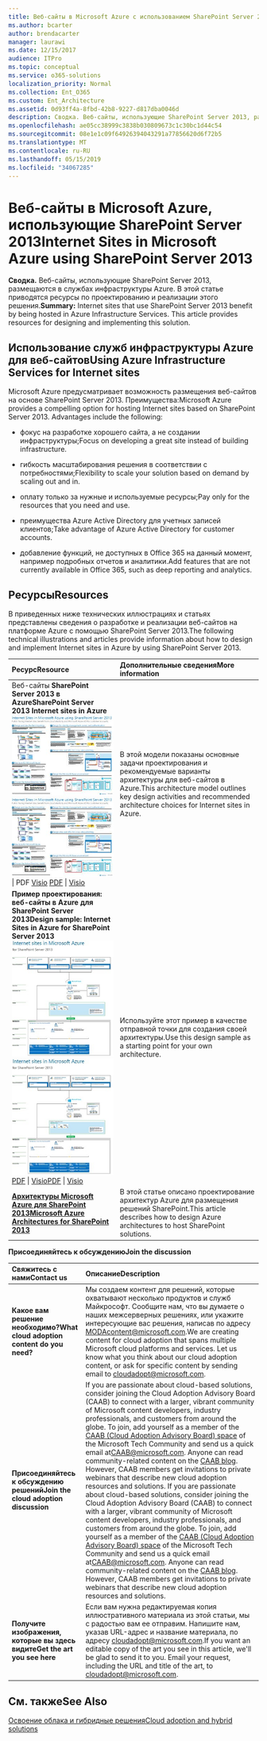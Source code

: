 ```yaml
---
title: Веб-сайты в Microsoft Azure с использованием SharePoint Server 2013
ms.author: bcarter
author: brendacarter
manager: laurawi
ms.date: 12/15/2017
audience: ITPro
ms.topic: conceptual
ms.service: o365-solutions
localization_priority: Normal
ms.collection: Ent_O365
ms.custom: Ent_Architecture
ms.assetid: 0d93ff4a-8fbd-42b8-9227-d817dba0046d
description: Сводка. Веб-сайты, использующие SharePoint Server 2013, размещаются в службах инфраструктуры Azure. В этой статье приводятся ресурсы по проектированию и реализации этого решения.
ms.openlocfilehash: ae05cc38999c3838b030809673c1c30bc1d44c54
ms.sourcegitcommit: 08e1e1c09f64926394043291a77856620d6f72b5
ms.translationtype: MT
ms.contentlocale: ru-RU
ms.lasthandoff: 05/15/2019
ms.locfileid: "34067285"
---
```

# <a name="internet-sites-in-microsoft-azure-using-sharepoint-server-2013"></a><span data-ttu-id="5a46c-104">Веб-сайты в Microsoft Azure, использующие SharePoint Server 2013</span><span class="sxs-lookup"><span data-stu-id="5a46c-104">Internet Sites in Microsoft Azure using SharePoint Server 2013</span></span>

 <span data-ttu-id="5a46c-p102">**Сводка.** Веб-сайты, использующие SharePoint Server 2013, размещаются в службах инфраструктуры Azure. В этой статье приводятся ресурсы по проектированию и реализации этого решения.</span><span class="sxs-lookup"><span data-stu-id="5a46c-p102">**Summary:** Internet sites that use SharePoint Server 2013 benefit by being hosted in Azure Infrastructure Services. This article provides resources for designing and implementing this solution.</span></span>
  
## <a name="using-azure-infrastructure-services-for-internet-sites"></a><span data-ttu-id="5a46c-107">Использование служб инфраструктуры Azure для веб-сайтов</span><span class="sxs-lookup"><span data-stu-id="5a46c-107">Using Azure Infrastructure Services for Internet sites</span></span>

<span data-ttu-id="5a46c-p103">Microsoft Azure предусматривает возможность размещения веб-сайтов на основе SharePoint Server 2013. Преимущества:</span><span class="sxs-lookup"><span data-stu-id="5a46c-p103">Microsoft Azure provides a compelling option for hosting Internet sites based on SharePoint Server 2013. Advantages include the following:</span></span>
  
- <span data-ttu-id="5a46c-110">фокус на разработке хорошего сайта, а не создании инфраструктуры;</span><span class="sxs-lookup"><span data-stu-id="5a46c-110">Focus on developing a great site instead of building infrastructure.</span></span>
    
- <span data-ttu-id="5a46c-111">гибкость масштабирования решения в соответствии с потребностями;</span><span class="sxs-lookup"><span data-stu-id="5a46c-111">Flexibility to scale your solution based on demand by scaling out and in.</span></span>
    
- <span data-ttu-id="5a46c-112">оплату только за нужные и используемые ресурсы;</span><span class="sxs-lookup"><span data-stu-id="5a46c-112">Pay only for the resources that you need and use.</span></span>
    
- <span data-ttu-id="5a46c-113">преимущества Azure Active Directory для учетных записей клиентов;</span><span class="sxs-lookup"><span data-stu-id="5a46c-113">Take advantage of Azure Active Directory for customer accounts.</span></span>
    
- <span data-ttu-id="5a46c-114">добавление функций, не доступных в Office 365 на данный момент, например подробных отчетов и аналитики.</span><span class="sxs-lookup"><span data-stu-id="5a46c-114">Add features that are not currently available in Office 365, such as deep reporting and analytics.</span></span>
    
## <a name="resources"></a><span data-ttu-id="5a46c-115">Ресурсы</span><span class="sxs-lookup"><span data-stu-id="5a46c-115">Resources</span></span>

<span data-ttu-id="5a46c-116">В приведенных ниже технических иллюстрациях и статьях представлены сведения о разработке и реализации веб-сайтов на платформе Azure с помощью SharePoint Server 2013.</span><span class="sxs-lookup"><span data-stu-id="5a46c-116">The following technical illustrations and articles provide information about how to design and implement Internet sites in Azure by using SharePoint Server 2013.</span></span>
  
|<span data-ttu-id="5a46c-117">**Ресурс**</span><span class="sxs-lookup"><span data-stu-id="5a46c-117">**Resource**</span></span>|<span data-ttu-id="5a46c-118">**Дополнительные сведения**</span><span class="sxs-lookup"><span data-stu-id="5a46c-118">**More information**</span></span>|
|:-----|:-----|
|<span data-ttu-id="5a46c-119">Веб-сайты **SharePoint Server 2013 в Azure**</span><span class="sxs-lookup"><span data-stu-id="5a46c-119">**SharePoint Server 2013 Internet sites in Azure**</span></span> <br/> <span data-ttu-id="5a46c-120">[![Изображение сайтов Интернета в Azure, использующих SharePoint](media/MS-AZ-SPInternetSites.jpg)          ](https://go.microsoft.com/fwlink/p/?LinkId=392552)</span><span class="sxs-lookup"><span data-stu-id="5a46c-120">[![Image of Internet sites in Azure using SharePoint](media/MS-AZ-SPInternetSites.jpg)          ](https://go.microsoft.com/fwlink/p/?LinkId=392552)</span></span> <br/> <span data-ttu-id="5a46c-121">[](https://go.microsoft.com/fwlink/p/?LinkId=392552)\| PDF [           ](https://go.microsoft.com/fwlink/p/?LinkId=392551) [Visio](https://go.microsoft.com/fwlink/p/?LinkId=392551)  </span><span class="sxs-lookup"><span data-stu-id="5a46c-121">[PDF](https://go.microsoft.com/fwlink/p/?LinkId=392552)  \| [          ](https://go.microsoft.com/fwlink/p/?LinkId=392551)[Visio](https://go.microsoft.com/fwlink/p/?LinkId=392551)</span></span> <br/> |<span data-ttu-id="5a46c-122">В этой модели показаны основные задачи проектирования и рекомендуемые варианты архитектуры для веб-сайтов в Azure.</span><span class="sxs-lookup"><span data-stu-id="5a46c-122">This architecture model outlines key design activities and recommended architecture choices for Internet sites in Azure.</span></span>  <br/> |
|<span data-ttu-id="5a46c-123">**Пример проектирования: веб-сайты в Azure для SharePoint Server 2013**</span><span class="sxs-lookup"><span data-stu-id="5a46c-123">**Design sample: Internet Sites in Azure for SharePoint Server 2013**</span></span> <br/> <span data-ttu-id="5a46c-124">[![Пример проектирования: веб-сайты в Microsoft Azure для SharePoint 2013](media/MS-AZ-InternetSitesDesignSample.jpg)          ](https://go.microsoft.com/fwlink/p/?LinkId=392549)</span><span class="sxs-lookup"><span data-stu-id="5a46c-124">[![Image of the Design sample: Internet sites in Microsoft Azure for SharePoint 2013](media/MS-AZ-InternetSitesDesignSample.jpg)          ](https://go.microsoft.com/fwlink/p/?LinkId=392549)</span></span> <br/> <span data-ttu-id="5a46c-125">[PDF](https://go.microsoft.com/fwlink/p/?LinkId=392549)  \| [Visio](https://go.microsoft.com/fwlink/p/?LinkId=392548)</span><span class="sxs-lookup"><span data-stu-id="5a46c-125">[PDF](https://go.microsoft.com/fwlink/p/?LinkId=392549)  \| [Visio](https://go.microsoft.com/fwlink/p/?LinkId=392548)</span></span> <br/> |<span data-ttu-id="5a46c-126">Используйте этот пример в качестве отправной точки для создания своей архитектуры.</span><span class="sxs-lookup"><span data-stu-id="5a46c-126">Use this design sample as a starting point for your own architecture.</span></span>  <br/> |
|<span data-ttu-id="5a46c-127">**[Архитектуры Microsoft Azure для SharePoint 2013](microsoft-azure-architectures-for-sharepoint-2013.md)**</span><span class="sxs-lookup"><span data-stu-id="5a46c-127">**[Microsoft Azure Architectures for SharePoint 2013](microsoft-azure-architectures-for-sharepoint-2013.md)**</span></span> <br/> |<span data-ttu-id="5a46c-128">В этой статье описано проектирование архитектур Azure для размещения решений SharePoint.</span><span class="sxs-lookup"><span data-stu-id="5a46c-128">This article describes how to design Azure architectures to host SharePoint solutions.</span></span>  <br/> |

   
<span data-ttu-id="5a46c-129">**Присоединяйтесь к обсуждению**</span><span class="sxs-lookup"><span data-stu-id="5a46c-129">**Join the discussion**</span></span>

|<span data-ttu-id="5a46c-130">**Свяжитесь с нами**</span><span class="sxs-lookup"><span data-stu-id="5a46c-130">**Contact us**</span></span>|<span data-ttu-id="5a46c-131">**Описание**</span><span class="sxs-lookup"><span data-stu-id="5a46c-131">**Description**</span></span>|
|:-----|:-----|
|<span data-ttu-id="5a46c-132">**Какое вам решение необходимо?**</span><span class="sxs-lookup"><span data-stu-id="5a46c-132">**What cloud adoption content do you need?**</span></span> <br/> |<span data-ttu-id="5a46c-p104">Мы создаем контент для решений, которые охватывают несколько продуктов и служб Майкрософт. Сообщите нам, что вы думаете о наших межсерверных решениях, или укажите интересующие вас решения, написав по адресу [MODAcontent@microsoft.com](mailto:cloudadopt@microsoft.com?Subject=[Cloud%20Adoption%20Content%20Feedback]:%20).</span><span class="sxs-lookup"><span data-stu-id="5a46c-p104">We are creating content for cloud adoption that spans multiple Microsoft cloud platforms and services. Let us know what you think about our cloud adoption content, or ask for specific content by sending email to [cloudadopt@microsoft.com](mailto:cloudadopt@microsoft.com?Subject=[Cloud%20Adoption%20Content%20Feedback]:%20).  </span></span><br/> |
|<span data-ttu-id="5a46c-135">**Присоединяйтесь к обсуждению решений**</span><span class="sxs-lookup"><span data-stu-id="5a46c-135">**Join the cloud adoption discussion**</span></span> <br/> |<span data-ttu-id="5a46c-p105">If you are passionate about cloud-based solutions, consider joining the Cloud Adoption Advisory Board (CAAB) to connect with a larger, vibrant community of Microsoft content developers, industry professionals, and customers from around the globe. To join, add yourself as a member of the [CAAB (Cloud Adoption Advisory Board) space](https://aka.ms/caab) of the Microsoft Tech Community and send us a quick email at[CAAB@microsoft.com](mailto:caab@microsoft.com?Subject=I%20just%20joined%20the%20Cloud%20Adoption%20Advisory%20Board!). Anyone can read community-related content on the [CAAB blog](https://blogs.technet.com/b/solutions_advisory_board/). However, CAAB members get invitations to private webinars that describe new cloud adoption resources and solutions.  </span><span class="sxs-lookup"><span data-stu-id="5a46c-p105">If you are passionate about cloud-based solutions, consider joining the Cloud Adoption Advisory Board (CAAB) to connect with a larger, vibrant community of Microsoft content developers, industry professionals, and customers from around the globe. To join, add yourself as a member of the [CAAB (Cloud Adoption Advisory Board) space](https://aka.ms/caab) of the Microsoft Tech Community and send us a quick email at[CAAB@microsoft.com](mailto:caab@microsoft.com?Subject=I%20just%20joined%20the%20Cloud%20Adoption%20Advisory%20Board!). Anyone can read community-related content on the [CAAB blog](https://blogs.technet.com/b/solutions_advisory_board/). However, CAAB members get invitations to private webinars that describe new cloud adoption resources and solutions.  </span></span><br/> |
|<span data-ttu-id="5a46c-140">**Получите изображения, которые вы здесь видите**</span><span class="sxs-lookup"><span data-stu-id="5a46c-140">**Get the art you see here**</span></span> <br/> |<span data-ttu-id="5a46c-p106">Если вам нужна редактируемая копия иллюстративного материала из этой статьи, мы с радостью вам ее отправим. Напишите нам, указав URL-адрес и название материала, по адресу [cloudadopt@microsoft.com](mailto:cloudadopt@microsoft.com?subject=[Art%20Request]:%20).</span><span class="sxs-lookup"><span data-stu-id="5a46c-p106">If you want an editable copy of the art you see in this article, we'll be glad to send it to you. Email your request, including the URL and title of the art, to [cloudadopt@microsoft.com](mailto:cloudadopt@microsoft.com?subject=[Art%20Request]:%20).  </span></span><br/> |
   
## <a name="see-also"></a><span data-ttu-id="5a46c-143">См. также</span><span class="sxs-lookup"><span data-stu-id="5a46c-143">See Also</span></span>

[<span data-ttu-id="5a46c-144">Освоение облака и гибридные решения</span><span class="sxs-lookup"><span data-stu-id="5a46c-144">Cloud adoption and hybrid solutions</span></span>](cloud-adoption-and-hybrid-solutions.md)



